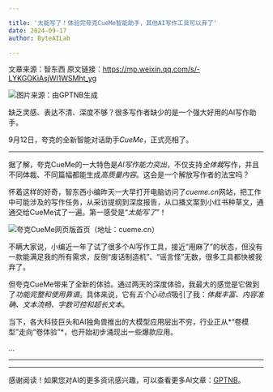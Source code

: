 ```yaml
---

title: '太能写了！体验完夸克CueMe智能助手，其他AI写作工具可以弃了'
date: 2024-09-17
author: ByteAILab

---
```


文章来源：智东西
原文链接：https://mp.weixin.qq.com/s/-LYKGOKiAsjWI1WSMht_yg

![图片来源：由GPTNB生成](http://www.jesonc.com/upload/8FD7B96F5E34993C64020C0DB54F4C00/1726282707665/lgQNKkvyfzRgruxwrxbxxzOeAj0e.png)

缺乏灵感、表达不清、深度不够？很多写作者缺少的是一个强大好用的AI写作助手。

9月12日，夸克的全新智能对话助手*CueMe*，正式亮相了。

---


据了解，夸克CueMe的一大特色是*AI写作能力突出*，不仅支持*全体裁*写作，并且不同体裁、不同篇幅都能生成*高质量内容*。这会是一个解放写作者的法宝吗？

怀着这样的好奇，智东西小编昨天一大早打开电脑访问了*cueme.cn*网站，把工作中可能涉及的写作任务，从采访提纲到深度报告，从口播文案到小红书种草文，通通交给CueMe试了一遍。第一感受是“*太能写了*”！

![夸克CueMe网页版首页（地址：cueme.cn）](http://www.jesonc.com/FpOjVf5TZPri3C9FskxFLs6bOPyN)

不瞒大家说，小编近一年了试了很多个AI写作工具，接近“用麻了”的状态，但没有一款能满足我的所有需求，反倒“废话制造机”、“谣言怪”无数，很多工具都快被我弃了。

但夸克CueMe带来了全新的体验。通过两天的深度体验，我最大的感觉是它做到了*功能完整和使用靠谱*。具体来说，它有*五个心动点*吸引了我：*体裁丰富、内容准确、文本流畅、字数可控和超长文本*。

当下，各大科技巨头和AI独角兽推出的大模型应用层出不穷，行业正从*“卷模型”走向“卷体验”*，也开始初步涌现出一些爆款应用。

...

---
---
感谢阅读！如果您对AI的更多资讯感兴趣，可以查看更多AI文章：[GPTNB](https://gptnb.com)。